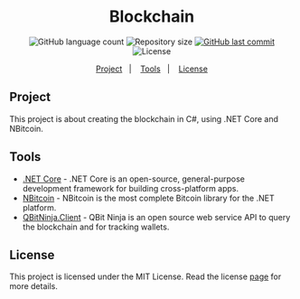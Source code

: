 <h1 align="center">
    Blockchain
</h1>

<p align="center">
  <img alt="GitHub language count" src="https://img.shields.io/github/languages/count/JV-Amorim/Blockchain">

  <img alt="Repository size" src="https://img.shields.io/github/repo-size/JV-Amorim/Blockchain">
  
  <a href="https://github.com/JV-Amorim/Blockchain/commits/master">
    <img alt="GitHub last commit" src="https://img.shields.io/github/last-commit/JV-Amorim/Blockchain">
  </a>

  <img alt="License" src="https://img.shields.io/badge/license-MIT-brightgreen">
</p>

<p align="center">
  <a href="#project">Project</a>&nbsp;&nbsp;&nbsp;|&nbsp;&nbsp;&nbsp;
  <a href="#tools">Tools</a>&nbsp;&nbsp;&nbsp;|&nbsp;&nbsp;&nbsp;
  <a href="#license">License</a>
</p>

## Project

This project is about creating the blockchain in C#, using .NET Core and NBitcoin.

## Tools

- [.NET Core](https://docs.microsoft.com/en-us/dotnet/core/install/) - .NET Core is an open-source, general-purpose development framework for building cross-platform apps.
- [NBitcoin](https://github.com/MetacoSA/NBitcoin) - NBitcoin is the most complete Bitcoin library for the .NET platform.
- [QBitNinja.Client](https://www.nuget.org/packages/QBitNinja.Client/) - QBit Ninja is an open source web service API to query the blockchain and for tracking wallets.

## License

This project is licensed under the MIT License. Read the license [page](https://opensource.org/licenses/MIT) for more details.
